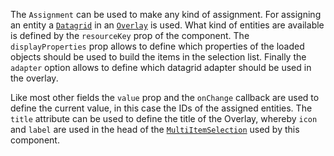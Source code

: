 The `Assignment` can be used to make any kind of assignment. For assigning an entity a [`Datagrid`](#datagrid) in an
[`Overlay`](#overlay) is used. What kind of entities are available is defined by the `resourceKey` prop of the
component. The `displayProperties` prop allows to define which properties of the loaded objects should be used to build
the items in the selection list. Finally the `adapter` option allows to define which datagrid adapter should be used in
the overlay.

Like most other fields the `value` prop and the `onChange` callback are used to define the current value, in this case
the IDs of the assigned entities. The `title` attribute can be used to define the title of the Overlay, whereby `icon`
and `label` are used in the head of the [`MultiItemSelection`](#multiitemselection) used by this component.
